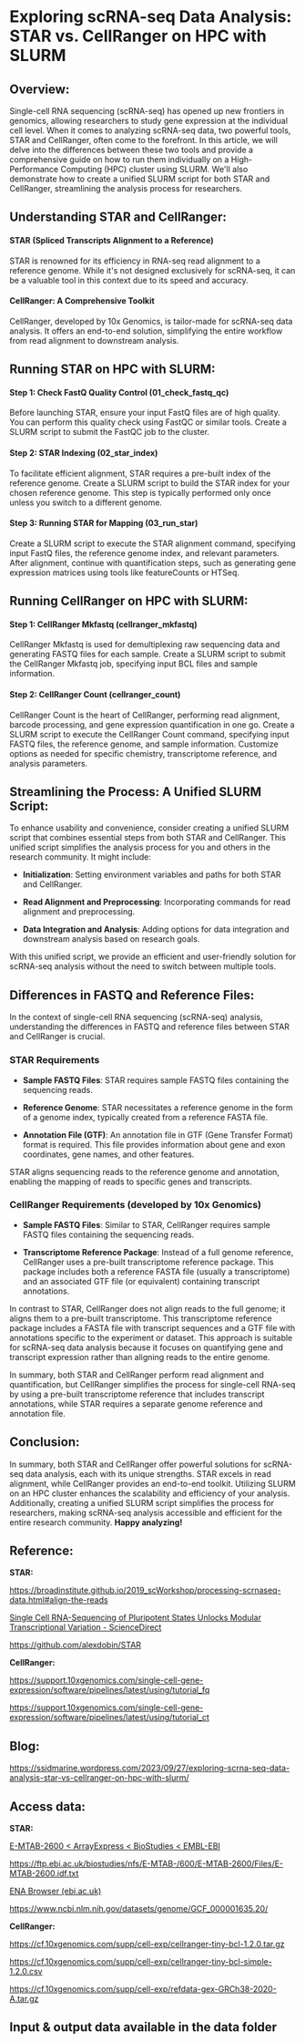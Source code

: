 # Exploring scRNA-seq Data Analysis: STAR vs. CellRanger on HPC with SLURM

## **Overview:**

Single-cell RNA sequencing (scRNA-seq) has opened up new frontiers in genomics, allowing researchers to study gene expression at the individual cell level. When it comes to analyzing scRNA-seq data, two powerful tools, STAR and CellRanger, often come to the forefront. In this article, we will delve into the differences between these two tools and provide a comprehensive guide on how to run them individually on a High-Performance Computing (HPC) cluster using SLURM. We'll also demonstrate how to create a unified SLURM script for both STAR and CellRanger, streamlining the analysis process for researchers.

## **Understanding STAR and CellRanger:**

#### STAR (Spliced Transcripts Alignment to a Reference)

STAR is renowned for its efficiency in RNA-seq read alignment to a reference genome. While it's not designed exclusively for scRNA-seq, it can be a valuable tool in this context due to its speed and accuracy.

#### CellRanger: A Comprehensive Toolkit

CellRanger, developed by 10x Genomics, is tailor-made for scRNA-seq data analysis. It offers an end-to-end solution, simplifying the entire workflow from read alignment to downstream analysis.

## **Running STAR on HPC with SLURM:**

#### Step 1: Check FastQ Quality Control (01_check_fastq_qc)

Before launching STAR, ensure your input FastQ files are of high quality. You can perform this quality check using FastQC or similar tools. Create a SLURM script to submit the FastQC job to the cluster.

#### Step 2: STAR Indexing (02_star_index)

To facilitate efficient alignment, STAR requires a pre-built index of the reference genome. Create a SLURM script to build the STAR index for your chosen reference genome. This step is typically performed only once unless you switch to a different genome.

#### Step 3: Running STAR for Mapping (03_run_star)

Create a SLURM script to execute the STAR alignment command, specifying input FastQ files, the reference genome index, and relevant parameters. After alignment, continue with quantification steps, such as generating gene expression matrices using tools like featureCounts or HTSeq.

## **Running CellRanger on HPC with SLURM:**

#### Step 1: CellRanger Mkfastq (cellranger_mkfastq)

CellRanger Mkfastq is used for demultiplexing raw sequencing data and generating FASTQ files for each sample. Create a SLURM script to submit the CellRanger Mkfastq job, specifying input BCL files and sample information.

#### Step 2: CellRanger Count (cellranger_count)

CellRanger Count is the heart of CellRanger, performing read alignment, barcode processing, and gene expression quantification in one go. Create a SLURM script to execute the CellRanger Count command, specifying input FASTQ files, the reference genome, and sample information. Customize options as needed for specific chemistry, transcriptome reference, and analysis parameters.

## **Streamlining the Process: A Unified SLURM Script:**

To enhance usability and convenience, consider creating a unified SLURM script that combines essential steps from both STAR and CellRanger. This unified script simplifies the analysis process for you and others in the research community. It might include:

-   **Initialization**: Setting environment variables and paths for both STAR and CellRanger.

-   **Read Alignment and Preprocessing**: Incorporating commands for read alignment and preprocessing.

-   **Data Integration and Analysis**: Adding options for data integration and downstream analysis based on research goals.

With this unified script, we provide an efficient and user-friendly solution for scRNA-seq analysis without the need to switch between multiple tools.

## **Differences in FASTQ and Reference Files:**

In the context of single-cell RNA sequencing (scRNA-seq) analysis, understanding the differences in FASTQ and reference files between STAR and CellRanger is crucial.

### STAR Requirements

-   **Sample FASTQ Files**: STAR requires sample FASTQ files containing the sequencing reads.

-   **Reference Genome**: STAR necessitates a reference genome in the form of a genome index, typically created from a reference FASTA file.

-   **Annotation File (GTF)**: An annotation file in GTF (Gene Transfer Format) format is required. This file provides information about gene and exon coordinates, gene names, and other features.

STAR aligns sequencing reads to the reference genome and annotation, enabling the mapping of reads to specific genes and transcripts.

### CellRanger Requirements (developed by 10x Genomics)

-   **Sample FASTQ Files**: Similar to STAR, CellRanger requires sample FASTQ files containing the sequencing reads.

-   **Transcriptome Reference Package**: Instead of a full genome reference, CellRanger uses a pre-built transcriptome reference package. This package includes both a reference FASTA file (usually a transcriptome) and an associated GTF file (or equivalent) containing transcript annotations.

In contrast to STAR, CellRanger does not align reads to the full genome; it aligns them to a pre-built transcriptome. This transcriptome reference package includes a FASTA file with transcript sequences and a GTF file with annotations specific to the experiment or dataset. This approach is suitable for scRNA-seq data analysis because it focuses on quantifying gene and transcript expression rather than aligning reads to the entire genome.

In summary, both STAR and CellRanger perform read alignment and quantification, but CellRanger simplifies the process for single-cell RNA-seq by using a pre-built transcriptome reference that includes transcript annotations, while STAR requires a separate genome reference and annotation file.

## **Conclusion:**

In summary, both STAR and CellRanger offer powerful solutions for scRNA-seq data analysis, each with its unique strengths. STAR excels in read alignment, while CellRanger provides an end-to-end toolkit. Utilizing SLURM on an HPC cluster enhances the scalability and efficiency of your analysis. Additionally, creating a unified SLURM script simplifies the process for researchers, making scRNA-seq analysis accessible and efficient for the entire research community. **Happy analyzing!**

## Reference:

**STAR:**

<https://broadinstitute.github.io/2019_scWorkshop/processing-scrnaseq-data.html#align-the-reads>

[Single Cell RNA-Sequencing of Pluripotent States Unlocks Modular Transcriptional Variation - ScienceDirect](https://www.sciencedirect.com/science/article/pii/S193459091500418X?via%3Dihub)

<https://github.com/alexdobin/STAR>

**CellRanger:**

<https://support.10xgenomics.com/single-cell-gene-expression/software/pipelines/latest/using/tutorial_fq>

<https://support.10xgenomics.com/single-cell-gene-expression/software/pipelines/latest/using/tutorial_ct>

## Blog:

<https://ssidmarine.wordpress.com/2023/09/27/exploring-scrna-seq-data-analysis-star-vs-cellranger-on-hpc-with-slurm/>

## Access data:

**STAR:**

[E-MTAB-2600 \< ArrayExpress \< BioStudies \< EMBL-EBI](https://www.ebi.ac.uk/biostudies/arrayexpress/studies/E-MTAB-2600?accession=E-MTAB-2600)

<https://ftp.ebi.ac.uk/biostudies/nfs/E-MTAB-/600/E-MTAB-2600/Files/E-MTAB-2600.idf.txt>

[ENA Browser (ebi.ac.uk)](https://www.ebi.ac.uk/ena/browser/view/ERR1211176?dataType=RUN)

<https://www.ncbi.nlm.nih.gov/datasets/genome/GCF_000001635.20/>

**CellRanger:**

<https://cf.10xgenomics.com/supp/cell-exp/cellranger-tiny-bcl-1.2.0.tar.gz>

<https://cf.10xgenomics.com/supp/cell-exp/cellranger-tiny-bcl-simple-1.2.0.csv>

<https://cf.10xgenomics.com/supp/cell-exp/refdata-gex-GRCh38-2020-A.tar.gz>

## **Input & output data available in the data folder**
